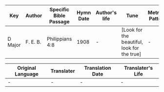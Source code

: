 Key | Author   | Specific Bible Passage     |Hymn Date |Author's life |Tune |Metrical Pattern   |Composer/Source
-- | --------- | ---------------------------|----------|--------------|-----|-------------------|-------------  
D Major |F. E. B. |Philippians 4:8 |1908 |- |[Look for the beautiful, look for the true] |- |F. E. B.

Original Language | Translater | Translation Date   | Translater's Life  
----------------- | --------- | --------------------|-------------     
\- |- |- |-
